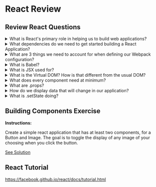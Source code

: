 # React Review

## Review React Questions

<details>
  <summary>What is React's primary role in helping us to build web applications?</summary>

  It's role is just to use data to render a UI or View(s)

</details>

<details>
  <summary>What dependencies do we need to get started building a React Application?</summary>

  `react`, `react-dom`, `webpack`, `webpack-dev-server`, `babel-core`, `babel-loader`, `babel-preset-react`

</details>


<details>
  <summary>What are 3 things we need to account for when defining our Webpack configuration?</summary>

  1. entry: The location of the app's root javascript file (specifying the app's point of entry).

  2. output: Where we want the bundled up output to go.

  3. loaders: The specific transformations to apply to our code.

</details>

<details>
  <summary>What is Babel?</summary>

  JS Compiler

</details>

<details>
  <summary>What is JSX used for?</summary>

  JSX is an alternate Javascript syntax that allows us to write code that strongly resembles HTML. It is eventually transpiled to lightweight JavaScript objects. React then uses these objects to build out a "Virtual DOM"

</details>

<details>
  <summary>What is the Virtual DOM? How is that different from the usual DOM?</summary>

  The Virtual DOM is a Javascript representation of the actual DOM. React isolates the changes between old and new instances of the Virtual DOM and then only updates the actual DOM with the necessary changes.

</details>

<details>
  <summary>What does every component need at minimum?</summary>

  A render method! It generates a Virtual DOM node that will be added to the actual DOM.

</details>

<details>
  <summary>What are .props?</summary>

  Properties! Every component has .props, they are immutable and cannot be changed while your program is running.

</details>


<details>
  <summary>How do we display data that will change in our application?</summary>

  Through a component's state, in which values stored in the component are mutable attributes.

</details>


<details>
  <summary>What is .setState doing?</summary>

    Whenever we run .setState, our component "diff's" the current DOM, and compares the Virtual DOM node with the updated state to the current DOM.

    React only replaces the current DOM with parts that have changed.

</details>

## Building Components Exercise

**Instructions:**

Create a simple react application that has at least two components, for a Button and Image. The goal is to toggle the display of any image of your choosing when you click the button.

[See Solution](https://github.com/ga-wdi-exercises/react-component-review-exercise)

## React Tutorial

https://facebook.github.io/react/docs/tutorial.html
